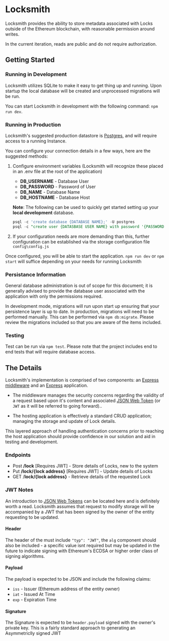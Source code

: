 # Locksmith

Locksmith provides the ability to store metadata associated with Locks outside
of the Ethereum blockchain, with reasonable permission around writes.

In the current iteration, reads are public and do not require authorization.

## Getting Started

### Running in Development

Locksmith utilizes SQLite to make it easy to get thing up and running. Upon startup
 the local database will be created and unprocessed migrations will be run.

You can start Locksmith in development with the following command: `npm run dev`.

### Running in Production

Locksmith's suggested production datastore is [Postgres](https://www.postgresql.org/), and will require access to a running Instance. 

You can configure your connection details in a few ways, here are the suggested methods:

1. Configure environment variables (Locksmith will recognize these placed in
 an .env file at the root of the application)
   * **DB_USERNAME** - Database User
   * **DB_PASSWORD** - Password of User
   * **DB_NAME** - Database Name
   * **DB_HOSTNAME** - Database Host

   __Note__: The following can be used to quickly get started setting up your __local development__ database.
   ```sql
   psql -c 'create database {DATABASE NAME};' -U postgres
   psql -c "create user {DATASBASE USER NAME} with password '{PASSWORD}';" -U postgres
   ```

2. If your configuration needs are more demanding than this, further configuration 
can be established via the storage configuration file  `config\config.js`

Once configured, you will be able to start the application. `npm run dev` or `npm start` will suffice depending on your needs for running Locksmith

### Persistance Information

General database administration is out of scope for this document; it is generally
advised to provide the database user associated with the application with only the permissions required.

In development mode, migrations will run upon start up ensuring that your persistence layer is up to date. In production, migrations will need to be performed manually. This can be performed via `npm db:migrate`. Please review the migrations included so that you are aware of the items included.

### Testing

Test can be run via `npm test`. Please note that the project includes end to end tests that
will require database access.

## The Details

Locksmith's implementation is comprised of two components: an [Express middleware](https://expressjs.com/en/guide/using-middleware.html)
and an [Express](https://expressjs.com/) application. 

* The middleware manages the security concerns regarding the validity of a request based upon it's
 content and associated [JSON Web Token](#jwt-notes) (or `JWT` as it will be referred to going forward)..

*  The hosting application is effectively a standard CRUD application; managing the storage
 and update of Lock details.

This layered approach of handling authentication concerns prior to reaching the host application
 should provide confidence in our solution and aid in testing and development. 

### Endpoints

- Post **/lock** [Requires JWT] - Store details of Locks, new to the system
- Put **/lock/{lock address}** [Requires JWT] - Update details of Locks
- GET /**lock/{lock address}** - Retrieve details of the requested Lock

### JWT Notes

An introduction to [JSON Web Tokens](https://jwt.io/introduction/) can be located here and is definitely worth a read.
 Locksmith assumes that request to modify storage will be accompanied by a JWT that has been signed by the owner of the entity requesting to be updated.

#### Header

The header of the must include `"typ": "JWT"`, the `alg` component should also be included -  a
 specific value isnt required but may be updated in the future to indicate signing with Ethereum's ECDSA
  or higher order class of signing algorithms.

#### Payload

The payload is expected to be JSON and include the following claims:

* `iss` - Issuer (Ethereum address of the entity owner)
* `iat` - Issued At Time
* `exp` - Expiration Time 

#### Signature

The Signature is expected to be `header.payload` signed with the owner's private key. This is a fairly 
standard approach to generating an Asymmetriclly signed JWT
